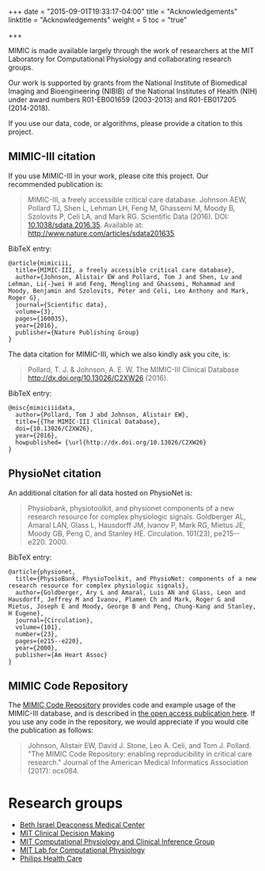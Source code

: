 +++
date = "2015-09-01T19:33:17-04:00"
title = "Acknowledgements"
linktitle = "Acknowledgements"
weight = 5
toc = "true"

+++

MIMIC is made available largely through the work of researchers at the MIT Laboratory for Computational Physiology and collaborating research groups.  

Our work is supported by grants from the National Institute of Biomedical Imaging and Bioengineering (NIBIB) of the National Institutes of Health (NIH) under award numbers R01-EB001659 (2003-2013) and R01-EB017205 (2014-2018).  

If you use our data, code, or algorithms, please provide a citation to this project.

## MIMIC-III citation

If you use MIMIC-III in your work, please cite this project. Our recommended publication is:

>  MIMIC-III, a freely accessible critical care database. Johnson AEW, Pollard TJ, Shen L, Lehman LH, Feng M, Ghassemi M, Moody B, Szolovits P, Celi LA, and Mark RG. Scientific Data (2016). DOI: <a href="http://dx.doi.org/10.1038/sdata.2016.35">10.1038/sdata.2016.35</a>. Available at: <a href="http://www.nature.com/articles/sdata201635">http://www.nature.com/articles/sdata201635</a>

BibTeX entry:

```
@article{mimiciii,
  title={MIMIC-III, a freely accessible critical care database},
  author={Johnson, Alistair EW and Pollard, Tom J and Shen, Lu and Lehman, Li{-}wei H and Feng, Mengling and Ghassemi, Mohammad and Moody, Benjamin and Szolovits, Peter and Celi, Leo Anthony and Mark, Roger G},
  journal={Scientific data},
  volume={3},
  pages={160035},
  year={2016},
  publisher={Nature Publishing Group}
}
```

The data citation for MIMIC-III, which we also kindly ask you cite, is:

> Pollard, T. J. & Johnson, A. E. W. The MIMIC-III Clinical Database http://dx.doi.org/10.13026/C2XW26 (2016).

BibTeX entry:

```
@misc{mimiciiidata,
  author={Pollard, Tom J abd Johnson, Alistair EW},
  title={{The MIMIC-III Clinical Database},
  doi={10.13026/C2XW26},
  year={2016},
  howpublished= {\url{http://dx.doi.org/10.13026/C2XW26}
}
```

<!-- ## Requirement for studies using MIMIC-III    

Researchers of studies using the MIMIC-III database are required to acknowledge our project funders by including the following statement in published articles:

> Research reported in this publication was supported by the National Institute of Biomedical Imaging and Bioengineering of the National Institutes of Health under Award Number R01EB017205. The content is solely the responsibility of the authors and does not necessarily represent the official views of the National Institutes of Health. -->

## PhysioNet citation

An additional citation for all data hosted on PhysioNet is:

>  Physiobank, physiotoolkit, and physionet components of a new research resource for complex physiologic signals. Goldberger AL, Amaral LAN, Glass L,  Hausdorff JM, Ivanov P, Mark RG, Mietus JE, Moody GB, Peng C, and Stanley HE. Circulation. 101(23), pe215--e220. 2000.


BibTeX entry:

```
@article{physionet,
  title={PhysioBank, PhysioToolkit, and PhysioNet: components of a new research resource for complex physiologic signals},
  author={Goldberger, Ary L and Amaral, Luis AN and Glass, Leon and Hausdorff, Jeffrey M and Ivanov, Plamen Ch and Mark, Roger G and Mietus, Joseph E and Moody, George B and Peng, Chung-Kang and Stanley, H Eugene},
  journal={Circulation},
  volume={101},
  number={23},
  pages={e215--e220},
  year={2000},
  publisher={Am Heart Assoc}
}
```


## MIMIC Code Repository

The [MIMIC Code Repository](https://github.com/MIT-LCP/mimic-code) provides code and example usage of the MIMIC-III database, and is described in [the open access publication here](https://doi.org/10.1093/jamia/ocx084). If you use any code in the repository, we would appreciate if you would cite the publication as follows:

> Johnson, Alistair EW, David J. Stone, Leo A. Celi, and Tom J. Pollard. "The MIMIC Code Repository: enabling reproducibility in critical care research." Journal of the American Medical Informatics Association (2017): ocx084.

# Research groups

- [Beth Israel Deaconess Medical Center](http://www.bidmc.org/)
- [MIT Clinical Decision Making](http://groups.csail.mit.edu/medg/)
- [MIT Computational Physiology and Clinical Inference Group](http://www.rle.mit.edu/cpci/)
- [MIT Lab for Computational Physiology](http://lcp.mit.edu/)
- [Philips Health Care](http://www.healthcare.philips.com/main/index.wpd)

<!-- Add details of funders here -->
